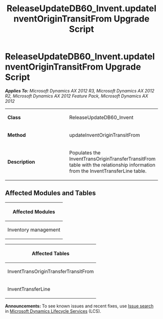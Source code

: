 ﻿---
title: ReleaseUpdateDB60_Invent.updateInventOriginTransitFrom Upgrade Script
TOCTitle: ReleaseUpdateDB60_Invent.updateInventOriginTransitFrom Upgrade Script
ms:assetid: 109970fd-a98b-e395-1ae8-9301230d8c34
ms:mtpsurl: https://msdn.microsoft.com/en-us/library/JJ735788(v=AX.60)
ms:contentKeyID: 49706698
ms.date: 05/18/2015
mtps_version: v=AX.60
---

# ReleaseUpdateDB60\_Invent.updateInventOriginTransitFrom Upgrade Script 


_**Applies To:** Microsoft Dynamics AX 2012 R3, Microsoft Dynamics AX 2012 R2, Microsoft Dynamics AX 2012 Feature Pack, Microsoft Dynamics AX 2012_

<table>
<colgroup>
<col style="width: 50%" />
<col style="width: 50%" />
</colgroup>
<tbody>
<tr class="odd">
<td><p><strong>Class</strong></p></td>
<td><p>ReleaseUpdateDB60_Invent</p></td>
</tr>
<tr class="even">
<td><p><strong>Method</strong></p></td>
<td><p>updateInventOriginTransitFrom</p></td>
</tr>
<tr class="odd">
<td><p><strong>Description</strong></p></td>
<td><p>Populates the InventTransOriginTransferTransitFrom table with the relationship information from the InventTransferLine table.</p></td>
</tr>
</tbody>
</table>


## Affected Modules and Tables

<table>
<colgroup>
<col style="width: 100%" />
</colgroup>
<thead>
<tr class="header">
<th><p>Affected Modules</p></th>
</tr>
</thead>
<tbody>
<tr class="odd">
<td><p>Inventory management</p></td>
</tr>
</tbody>
</table>


<table>
<colgroup>
<col style="width: 100%" />
</colgroup>
<thead>
<tr class="header">
<th><p>Affected Tables</p></th>
</tr>
</thead>
<tbody>
<tr class="odd">
<td><p>InventTransOriginTransferTransitFrom</p></td>
</tr>
<tr class="even">
<td><p>InventTransferLine</p></td>
</tr>
</tbody>
</table>

  
**Announcements:** To see known issues and recent fixes, use [Issue search](http://go.microsoft.com/fwlink/?linkid=389258) in [Microsoft Dynamics Lifecycle Services](http://go.microsoft.com/fwlink/?linkid=306505) (LCS).


